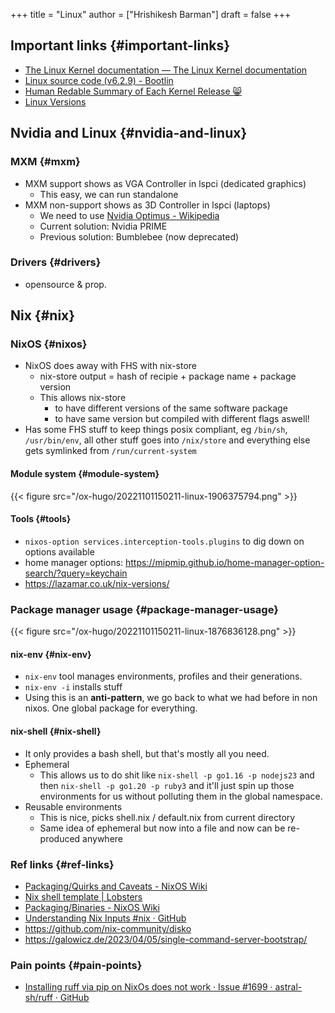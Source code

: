 +++
title = "Linux"
author = ["Hrishikesh Barman"]
draft = false
+++

## Important links {#important-links}

-   [The Linux Kernel documentation — The Linux Kernel documentation](https://www.kernel.org/doc/html/latest/index.html)
-   [Linux source code (v6.2.9) - Bootlin](https://elixir.bootlin.com/linux/latest/source)
-   [Human Redable Summary of Each Kernel Release 😸](https://kernelnewbies.org/LinuxVersions)
-   [Linux Versions](https://en.wikipedia.org/wiki/Linux_kernel_version_history)


## Nvidia and Linux {#nvidia-and-linux}


### MXM {#mxm}

-   MXM support shows as VGA Controller in lspci (dedicated graphics)
    -   This easy, we can run standalone
-   MXM non-support shows as 3D Controller in lspci (laptops)
    -   We need to use [Nvidia Optimus - Wikipedia](https://en.wikipedia.org/wiki/Nvidia_Optimus)
    -   Current solution: Nvidia PRIME
    -   Previous solution: Bumblebee (now deprecated)


### Drivers {#drivers}

-   opensource &amp; prop.


## Nix {#nix}


### NixOS {#nixos}

-   NixOS does away with FHS with nix-store
    -   nix-store output = hash of recipie + package name + package version
    -   This allows nix-store
        -   to have different versions of the same software package
        -   to have same version but compiled with different flags aswell!
-   Has some FHS stuff to keep things posix compliant, eg `/bin/sh`, `/usr/bin/env`, all other stuff goes into `/nix/store` and everything else gets symlinked from `/run/current-system`


#### Module system {#module-system}

{{< figure src="/ox-hugo/20221101150211-linux-1906375794.png" >}}


#### Tools {#tools}

-   `nixos-option services.interception-tools.plugins` to dig down on options available
-   home manager options: <https://mipmip.github.io/home-manager-option-search/?query=keychain>
-   <https://lazamar.co.uk/nix-versions/>


### Package manager usage {#package-manager-usage}

{{< figure src="/ox-hugo/20221101150211-linux-1876836128.png" >}}


#### nix-env {#nix-env}

-   `nix-env` tool manages environments, profiles and their generations.
-   `nix-env -i` installs stuff
-   Using this is an **anti-pattern**, we go back to what we had before in non nixos. One global package for everything.


#### nix-shell {#nix-shell}

-   It only provides a bash shell, but that's mostly all you need.
-   Ephemeral
    -   This allows us to do shit like `nix-shell -p go1.16 -p nodejs23` and then `nix-shell -p go1.20 -p ruby3` and it'll just spin up those environments for us without polluting them in the global namespace.
-   Reusable environments
    -   This is nice, picks shell.nix / default.nix from current directory
    -   Same idea of ephemeral but now into a file and now can be re-produced anywhere


### Ref links {#ref-links}

-   [Packaging/Quirks and Caveats - NixOS Wiki](https://nixos.wiki/wiki/Packaging/Quirks_and_Caveats#ImportError:_libstdc.2B.2B.so.6:_cannot_open_shared_object_file:_No_such_file)
-   [Nix shell template | Lobsters](https://lobste.rs/s/xc37sv/nix_shell_template)
-   [Packaging/Binaries - NixOS Wiki](https://nixos.wiki/wiki/Packaging/Binaries)
-   [Understanding Nix Inputs #nix · GitHub](https://gist.github.com/CMCDragonkai/45359ee894bc0c7f90d562c4841117b5)
-   <https://github.com/nix-community/disko>
-   <https://galowicz.de/2023/04/05/single-command-server-bootstrap/>


### Pain points {#pain-points}

-   [Installing ruff via pip on NixOs does not work · Issue #1699 · astral-sh/ruff · GitHub](https://github.com/astral-sh/ruff/issues/1699)
